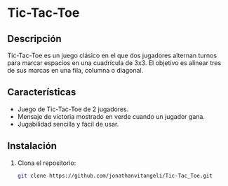 # Tic-Tac-Toe

## Descripción

Tic-Tac-Toe es un juego clásico en el que dos jugadores alternan turnos para marcar espacios en una cuadrícula de 3x3. El objetivo es alinear tres de sus marcas en una fila, columna o diagonal.

## Características

- Juego de Tic-Tac-Toe de 2 jugadores.
- Mensaje de victoria mostrado en verde cuando un jugador gana.
- Jugabilidad sencilla y fácil de usar.

## Instalación

1. Clona el repositorio:
   ```bash
   git clone https://github.com/jonathanvitangeli/Tic-Tac_Toe.git


